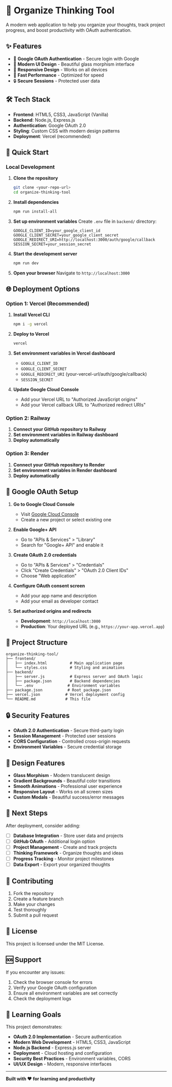 # 🧠 Organize Thinking Tool

A modern web application to help you organize your thoughts, track project progress, and boost productivity with OAuth authentication.

<!-- OAuth Configuration Updated -->

## ✨ Features

- 🔐 **Google OAuth Authentication** - Secure login with Google
- 🎨 **Modern UI Design** - Beautiful glass morphism interface
- 📱 **Responsive Design** - Works on all devices
- 🚀 **Fast Performance** - Optimized for speed
- 🔒 **Secure Sessions** - Protected user data

## 🛠️ Tech Stack

- **Frontend**: HTML5, CSS3, JavaScript (Vanilla)
- **Backend**: Node.js, Express.js
- **Authentication**: Google OAuth 2.0
- **Styling**: Custom CSS with modern design patterns
- **Deployment**: Vercel (recommended)

## 🚀 Quick Start

### Local Development

1. **Clone the repository**
   ```bash
   git clone <your-repo-url>
   cd organize-thinking-tool
   ```

2. **Install dependencies**
   ```bash
   npm run install-all
   ```

3. **Set up environment variables**
   Create `.env` file in `backend/` directory:
   ```env
   GOOGLE_CLIENT_ID=your_google_client_id
   GOOGLE_CLIENT_SECRET=your_google_client_secret
   GOOGLE_REDIRECT_URI=http://localhost:3000/auth/google/callback
   SESSION_SECRET=your_session_secret
   ```

4. **Start the development server**
   ```bash
   npm run dev
   ```

5. **Open your browser**
   Navigate to `http://localhost:3000`

## 🌐 Deployment Options

### Option 1: Vercel (Recommended)

1. **Install Vercel CLI**
   ```bash
   npm i -g vercel
   ```

2. **Deploy to Vercel**
   ```bash
   vercel
   ```

3. **Set environment variables in Vercel dashboard**
   - `GOOGLE_CLIENT_ID`
   - `GOOGLE_CLIENT_SECRET`
   - `GOOGLE_REDIRECT_URI` (your-vercel-url/auth/google/callback)
   - `SESSION_SECRET`

4. **Update Google Cloud Console**
   - Add your Vercel URL to "Authorized JavaScript origins"
   - Add your Vercel callback URL to "Authorized redirect URIs"

### Option 2: Railway

1. **Connect your GitHub repository to Railway**
2. **Set environment variables in Railway dashboard**
3. **Deploy automatically**

### Option 3: Render

1. **Connect your GitHub repository to Render**
2. **Set environment variables in Render dashboard**
3. **Deploy automatically**

## 🔧 Google OAuth Setup

1. **Go to Google Cloud Console**
   - Visit [Google Cloud Console](https://console.cloud.google.com/)
   - Create a new project or select existing one

2. **Enable Google+ API**
   - Go to "APIs & Services" > "Library"
   - Search for "Google+ API" and enable it

3. **Create OAuth 2.0 credentials**
   - Go to "APIs & Services" > "Credentials"
   - Click "Create Credentials" > "OAuth 2.0 Client IDs"
   - Choose "Web application"

4. **Configure OAuth consent screen**
   - Add your app name and description
   - Add your email as developer contact

5. **Set authorized origins and redirects**
   - **Development**: `http://localhost:3000`
   - **Production**: Your deployed URL (e.g., `https://your-app.vercel.app`)

## 📁 Project Structure

```
organize-thinking-tool/
├── frontend/
│   ├── index.html          # Main application page
│   └── styles.css          # Styling and animations
├── backend/
│   ├── server.js           # Express server and OAuth logic
│   ├── package.json        # Backend dependencies
│   └── .env               # Environment variables
├── package.json           # Root package.json
├── vercel.json           # Vercel deployment config
└── README.md             # This file
```

## 🔒 Security Features

- **OAuth 2.0 Authentication** - Secure third-party login
- **Session Management** - Protected user sessions
- **CORS Configuration** - Controlled cross-origin requests
- **Environment Variables** - Secure credential storage

## 🎨 Design Features

- **Glass Morphism** - Modern translucent design
- **Gradient Backgrounds** - Beautiful color transitions
- **Smooth Animations** - Professional user experience
- **Responsive Layout** - Works on all screen sizes
- **Custom Modals** - Beautiful success/error messages

## 🚀 Next Steps

After deployment, consider adding:

- [ ] **Database Integration** - Store user data and projects
- [ ] **GitHub OAuth** - Additional login option
- [ ] **Project Management** - Create and track projects
- [ ] **Thinking Framework** - Organize thoughts and ideas
- [ ] **Progress Tracking** - Monitor project milestones
- [ ] **Data Export** - Export your organized thoughts

## 🤝 Contributing

1. Fork the repository
2. Create a feature branch
3. Make your changes
4. Test thoroughly
5. Submit a pull request

## 📄 License

This project is licensed under the MIT License.

## 🆘 Support

If you encounter any issues:

1. Check the browser console for errors
2. Verify your Google OAuth configuration
3. Ensure all environment variables are set correctly
4. Check the deployment logs

## 🎯 Learning Goals

This project demonstrates:

- **OAuth 2.0 Implementation** - Secure authentication
- **Modern Web Development** - HTML5, CSS3, JavaScript
- **Node.js Backend** - Express.js server
- **Deployment** - Cloud hosting and configuration
- **Security Best Practices** - Environment variables, CORS
- **UI/UX Design** - Modern, responsive interfaces

---

**Built with ❤️ for learning and productivity**
